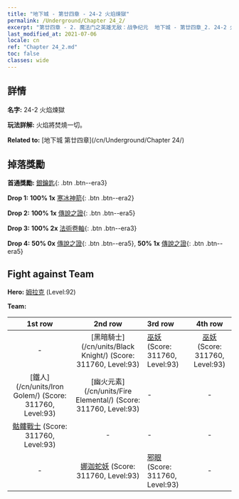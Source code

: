```yaml
---
title: "地下城 - 第廿四章 - 24-2 火焰煉獄"
permalink: /Underground/Chapter 24_2/
excerpt: "第廿四章 - 2. 魔法门之英雄无敌：战争纪元  地下城 - 第廿四章_2. 24-2 火焰煉獄"
last_modified_at: 2021-07-06
locale: cn
ref: "Chapter 24_2.md"
toc: false
classes: wide
---
```


## 詳情

 **名字:** 24-2 火焰煉獄

 **玩法詳解:**       火焰將焚燒一切。

 **Related to:** [地下城 第廿四章](/cn/Underground/Chapter 24/)

## 掉落獎勵

 **首通獎勵:** [銀鑰匙](/cn/Items/con_693/){: .btn .btn--era3}

 **Drop 1:** **100% 1x** [寒冰神箭](/cn/Items/her_431/){: .btn .btn--era2}

 **Drop 2:** **100% 1x** [傳說之證](/cn/Items/mat_88/){: .btn .btn--era5}

 **Drop 3:** **100% 2x** [法術卷軸](/cn/Items/con_694/){: .btn .btn--era3}

 **Drop 4:** **50% 0x** [傳說之證](/cn/Items/mat_81/){: .btn .btn--era5}, **50% 1x** [傳說之證](/cn/Items/mat_81/){: .btn .btn--era5}


## Fight against Team
 **Hero:** [姆拉克](/cn/heroes/Mullich/) (Level:92)

 **Team:**


  | 1st row | 2nd row | 3rd row | 4th row |
  |:----:|:----:|:----|:----:|
  | - | [黑暗騎士](/cn/units/Black Knight/) (Score: 311760, Level:93)  | [巫妖](/cn/units/Lich/) (Score: 311760, Level:93)  | [巫妖](/cn/units/Lich/) (Score: 311760, Level:93)  |
  | [鐵人](/cn/units/Iron Golem/) (Score: 311760, Level:93)  | [幽火元素](/cn/units/Fire Elemental/) (Score: 311760, Level:93)  | - | - |
  | [骷髏戰士](/cn/units/Skeleton/) (Score: 311760, Level:93)  | - | - | - |
  | - | [娜迦蛇妖](/cn/units/Naga/) (Score: 311760, Level:93)  | [邪眼](/cn/units/Beholder/) (Score: 311760, Level:93)  | - |


